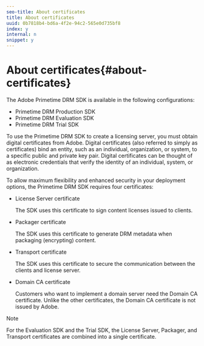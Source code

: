 ```yaml
---
seo-title: About certificates
title: About certificates
uuid: 0b7818b4-bd6a-4f2e-94c2-565e0d735bf8
index: y
internal: n
snippet: y
---
```


# About certificates{#about-certificates}

The Adobe Primetime DRM SDK is available in the following configurations:

* Primetime DRM Production SDK 
* Primetime DRM Evaluation SDK 
* Primetime DRM Trial SDK

To use the Primetime DRM SDK to create a licensing server, you must obtain digital certificates from Adobe. Digital certificates (also referred to simply as certificates) bind an entity, such as an individual, organization, or system, to a specific public and private key pair. Digital certificates can be thought of as electronic credentials that verify the identity of an individual, system, or organization.

To allow maximum flexibility and enhanced security in your deployment options, the Primetime DRM SDK requires four certificates:

* License Server certificate

  The SDK uses this certificate to sign content licenses issued to clients. 
* Packager certificate

  The SDK uses this certificate to generate DRM metadata when packaging (encrypting) content. 
* Transport certificate

  The SDK uses this certificate to secure the communication between the clients and license server. 
* Domain CA certificate

  Customers who want to implement a domain server need the Domain CA certificate. Unlike the other certificates, the Domain CA certificate is not issued by Adobe.

>[!NOTE]
>
>For the Evaluation SDK and the Trial SDK, the License Server, Packager, and Transport certificates are combined into a single certificate.

